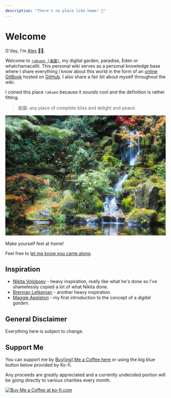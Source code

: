 ```yaml
---
description: "There's no place like home! 🏡"
---
```


# Welcome

G'day, I'm [Alex](https://alexhe.io) 🙋‍♂️.

Welcome to [`rakuen (楽園)`](https://wiki.alexhe.io/), my digital garden, paradise, Eden or whatchamacallit. This personal wiki serves as a personal knowledge base where I share everything I know about this world in the form of an [online GitBook](https://wiki.alexhe.io/) hosted on [GitHub](https://github.com/ioalex/garden). I also share a fair bit about myself throughout the wiki.

I coined this place `rakuen` because it sounds cool and the definition is rather fitting.

> 楽園: any place of complete bliss and delight and peace

![Waterfall in the Japanese Gardens of Portland /r/EarthPorn](./.gitbook/assets/japanese-garden.jpg)

<!-- Source: https://www.reddit.com/r/EarthPorn/comments/5azydi/waterfall_in_the_japanese_gardens_of_portland_oc/ -->

Make yourself feel at home!

Feel free to [let me know you came along](https://ctt.ac/fomO8).

## Inspiration

- [Nikita Voloboev](https://wiki.nikitavoloboev.xyz/) - heavy inspiration, really like what he's done so I've shamelessly copied a lot of what Nikita done.
- [Brennan Letkeman](https://ltkmn.gitbook.io/brendex/) - another heavy inspiration
- [Maggie Appleton](https://maggieappleton.com/garden) - my first introduction to the concept of a _digital garden_.

## General Disclaimer

Everything here is subject to change.

## Support Me

You can support me by [Buy[ing] Me a Coffee here](https://www.buymeacoffee.com/dotalex) or using the big blue button below provided by Ko-fi.

Any proceeds are greatly appreciated and a currently undecided portion will be going directly to various charities every month.

<a href='https://ko-fi.com/K3K47FJGA' target='_blank'><img height='36' style='border:0px;height:36px;' src='https://cdn.ko-fi.com/cdn/kofi1.png?v=3' border='0' alt='Buy Me a Coffee at ko-fi.com' /></a>
